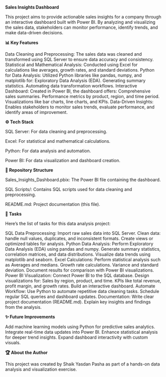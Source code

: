 **Sales Insights Dashboard**

This project aims to provide actionable sales insights for a company through an interactive dashboard built with Power BI. By analyzing and visualizing the sales data, stakeholders can monitor performance, identify trends, and make data-driven decisions.

**📊 Key Features**

Data Cleaning and Preprocessing: The sales data was cleaned and transformed using SQL Server to ensure data accuracy and consistency.
Statistical and Mathematical Analysis: Conducted using Excel for calculations like averages, growth rates, and standard deviations.
Python for Data Analysis: Utilized Python libraries like pandas, numpy, and matplotlib for:
Exploratory Data Analysis (EDA).
Generating summary statistics.
Automating data transformation workflows.
Interactive Dashboard: Created in Power BI, the dashboard offers:
Comprehensive sales summaries.
Performance metrics by product, region, and time period.
Visualizations like bar charts, line charts, and KPIs.
Data-Driven Insights: Enables stakeholders to monitor sales trends, evaluate performance, and identify areas of improvement.

**⚙️ Tech Stack**

SQL Server: For data cleaning and preprocessing.

Excel: For statistical and mathematical calculations.

Python: For data analysis and automation.

Power BI: For data visualization and dashboard creation.


**📁 Repository Structure**

Sales_Insights_Dashboard.pbix: The Power BI file containing the dashboard.

SQL Scripts/: Contains SQL scripts used for data cleaning and preprocessing.

README.md: Project documentation (this file).


**📝 Tasks**

Here’s the list of tasks for this data analysis project:

SQL Data Preprocessing:
Import raw sales data into SQL Server.
Clean data: handle null values, duplicates, and inconsistent formats. Create views or optimized tables for analysis.
Python Data Analysis: Perform Exploratory Data Analysis (EDA) using pandas and numpy. Generate summary statistics, correlation matrices, and data distributions. Visualize data trends using matplotlib and seaborn.
Excel Calculations:
Perform statistical analysis such as Averages and medians. Growth rate calculations. Variance and standard deviation. Document results for comparison with Power BI visualizations.
Power BI Visualization: Connect Power BI to the SQL database.
Design visualizations for: Sales by region, product, and time.
KPIs like total revenue, profit margin, and growth rates.
Build an interactive dashboard.
Automate Workflow: Use Python to automate repetitive data cleaning tasks.
Schedule regular SQL queries and dashboard updates.
Documentation: Write clear project documentation (README.md).
Explain key insights and findings from the analysis.

**✨ Future Improvements**

Add machine learning models using Python for predictive sales analytics.
Integrate real-time data updates into Power BI.
Enhance statistical analysis for deeper trend insights.
Expand dashboard interactivity with custom visuals.

**🏆 About the Author**


This project was created by Shaik Yasdan Pasha as part of a hands-on data analysis and visualization exercise.
